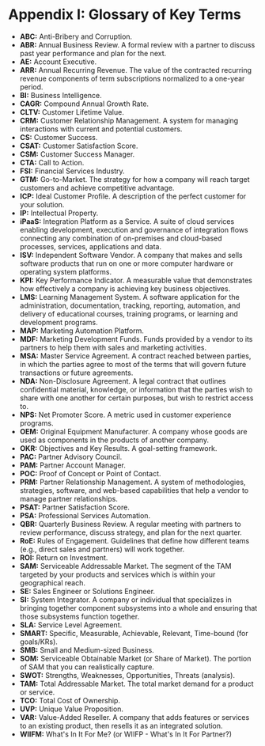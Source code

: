 # Appendix I: Glossary of Key Terms

*   **ABC:** Anti-Bribery and Corruption.
*   **ABR:** Annual Business Review. A formal review with a partner to discuss past year performance and plan for the next.
*   **AE:** Account Executive.
*   **ARR:** Annual Recurring Revenue. The value of the contracted recurring revenue components of term subscriptions normalized to a one-year period.
*   **BI:** Business Intelligence.
*   **CAGR:** Compound Annual Growth Rate.
*   **CLTV:** Customer Lifetime Value.
*   **CRM:** Customer Relationship Management. A system for managing interactions with current and potential customers.
*   **CS:** Customer Success.
*   **CSAT:** Customer Satisfaction Score.
*   **CSM:** Customer Success Manager.
*   **CTA:** Call to Action.
*   **FSI:** Financial Services Industry.
*   **GTM:** Go-to-Market. The strategy for how a company will reach target customers and achieve competitive advantage.
*   **ICP:** Ideal Customer Profile. A description of the perfect customer for your solution.
*   **IP:** Intellectual Property.
*   **iPaaS:** Integration Platform as a Service. A suite of cloud services enabling development, execution and governance of integration flows connecting any combination of on-premises and cloud-based processes, services, applications and data.
*   **ISV:** Independent Software Vendor. A company that makes and sells software products that run on one or more computer hardware or operating system platforms.
*   **KPI:** Key Performance Indicator. A measurable value that demonstrates how effectively a company is achieving key business objectives.
*   **LMS:** Learning Management System. A software application for the administration, documentation, tracking, reporting, automation, and delivery of educational courses, training programs, or learning and development programs.
*   **MAP:** Marketing Automation Platform.
*   **MDF:** Marketing Development Funds. Funds provided by a vendor to its partners to help them with sales and marketing activities.
*   **MSA:** Master Service Agreement. A contract reached between parties, in which the parties agree to most of the terms that will govern future transactions or future agreements.
*   **NDA:** Non-Disclosure Agreement. A legal contract that outlines confidential material, knowledge, or information that the parties wish to share with one another for certain purposes, but wish to restrict access to.
*   **NPS:** Net Promoter Score. A metric used in customer experience programs.
*   **OEM:** Original Equipment Manufacturer. A company whose goods are used as components in the products of another company.
*   **OKR:** Objectives and Key Results. A goal-setting framework.
*   **PAC:** Partner Advisory Council.
*   **PAM:** Partner Account Manager.
*   **POC:** Proof of Concept or Point of Contact.
*   **PRM:** Partner Relationship Management. A system of methodologies, strategies, software, and web-based capabilities that help a vendor to manage partner relationships.
*   **PSAT:** Partner Satisfaction Score.
*   **PSA:** Professional Services Automation.
*   **QBR:** Quarterly Business Review. A regular meeting with partners to review performance, discuss strategy, and plan for the next quarter.
*   **RoE:** Rules of Engagement. Guidelines that define how different teams (e.g., direct sales and partners) will work together.
*   **ROI:** Return on Investment.
*   **SAM:** Serviceable Addressable Market. The segment of the TAM targeted by your products and services which is within your geographical reach.
*   **SE:** Sales Engineer or Solutions Engineer.
*   **SI:** System Integrator. A company or individual that specializes in bringing together component subsystems into a whole and ensuring that those subsystems function together.
*   **SLA:** Service Level Agreement.
*   **SMART:** Specific, Measurable, Achievable, Relevant, Time-bound (for goals/KRs).
*   **SMB:** Small and Medium-sized Business.
*   **SOM:** Serviceable Obtainable Market (or Share of Market). The portion of SAM that you can realistically capture.
*   **SWOT:** Strengths, Weaknesses, Opportunities, Threats (analysis).
*   **TAM:** Total Addressable Market. The total market demand for a product or service.
*   **TCO:** Total Cost of Ownership.
*   **UVP:** Unique Value Proposition.
*   **VAR:** Value-Added Reseller. A company that adds features or services to an existing product, then resells it as an integrated solution.
*   **WIIFM:** What's In It For Me? (or WIIFP - What's In It For Partner?)
